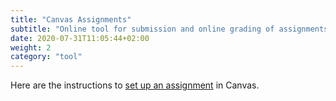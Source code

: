 ```yaml
---
title: "Canvas Assignments"
subtitle: "Online tool for submission and online grading of assignments."
date: 2020-07-31T11:05:44+02:00
weight: 2
category: "tool"
---
```


Here are the instructions to [set up an assignment](https://canvas.uva.nl/courses/169/pages/creating-assignments-online-submissions?module_item_id=1424) in Canvas.
